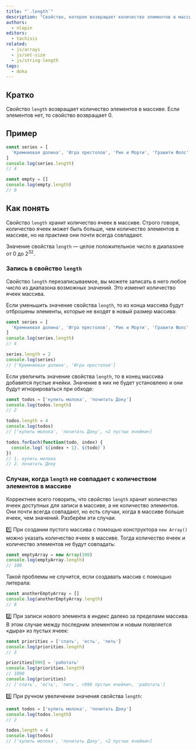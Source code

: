 ```yaml
---
title: "`.length`"
description: "Свойство, которое возвращает количество элементов в массиве."
authors:
  - nlopin
editors:
  - tachisis
related:
  - js/arrays
  - js/set-size
  - js/string-length
tags:
  - doka
---
```


## Кратко

Свойство `length` возвращает количество элементов в массиве. Если элементов нет, то свойство возвращает 0.

## Пример

```js
const series = [
  'Кремниевая долина', 'Игра престолов', 'Рик и Морти', 'Гравити Фолс'
]
console.log(series.length)
// 4

const empty = []
console.log(empty.length)
// 0
```

## Как понять

Свойство `length` хранит количество ячеек в массиве. Строго говоря, количество ячеек может быть больше, чем количество элементов в массиве, но на практике они почти всегда совпадают.

Значение свойства `length` — целое положительное число в диапазоне от 0 до 2<sup>32</sup>.

### Запись в свойство `length`

Свойство `length` перезаписываемое, вы можете записать в него любое число из диапазона возможных значений. Это изменит количество ячеек массива.

Если уменьшить значение свойства `length`, то из конца массива будут отброшены элементы, которые не входят в новый размер массива:

```js
const series = [
  'Кремниевая долина', 'Игра престолов', 'Рик и Морти', 'Гравити Фолс'
]
console.log(series.length)
// 4

series.length = 2
console.log(series)
// ['Кремниевая долина', 'Игра престолов']
```

Если увеличить значение свойства `length`, то в конец массива добавятся пустые ячейки. Значение в них не будет установлено и они будут игнорироваться при обходе:

```js
const todos = ['купить молока', 'почитать Доку']
console.log(todos.length)
// 2

todos.length = 4
console.log(todos)
// ['купить молока', 'почитать Доку', <2 пустых ячейки>]

todos.forEach(function(todo, index) {
  console.log(`${index + 1}. ${todo}`)
})
// 1. купить молока
// 2. почитать Доку
```

### Случаи, когда `length` не совпадает с количеством элементов в массиве

Корректнее всего говорить, что свойство `length` хранит количество ячеек доступных для записи в массиве, а не количество элементов. Они почти всегда совпадают, но есть случаи, когда в массиве больше ячеек, чем значений. Разберём эти случаи.

1️⃣ При создании пустого массива с помощью конструктора `new Array()` можно указать количество ячеек в массиве. Тогда количество ячеек и количество элементов не будут совпадать:

```js
const emptyArray = new Array(100)
console.log(emptyArray.length)
// 100
```

Такой проблемы не случится, если создавать массив с помощью литерала:

```js
const anotherEmptyArray = []
console.log(anotherEmptyArray.length)
// 0
```

2️⃣ При записи нового элемента в индекс далеко за пределами массива. В этом случае между последним элементом и новым появляется «дыра» из пустых ячеек:

```js
const priorities = ['спать', 'есть', 'пить']
console.log(priorities.length)
// 3

priorities[999] = 'работать'
console.log(priorities.length)
// 1000
console.log(priorities)
// ['спать', 'есть', 'пить', <996 пустых ячейки>, 'работать']
```

3️⃣ При ручном увеличении значения свойства `length`:

```js
const todos = ['купить молока', 'почитать Доку']
console.log(todos.length)
// 2

todos.length = 4
console.log(todos)
// ['купить молока', 'почитать Доку', <2 пустых ячейки>]
```
